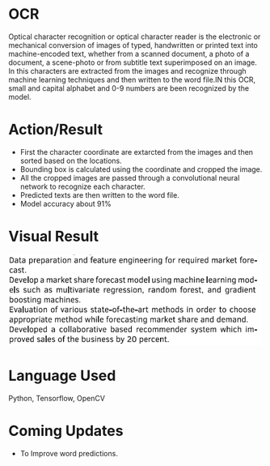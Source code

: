 # OCR
Optical character recognition or optical character reader is the electronic or mechanical conversion of images of typed, handwritten or printed text into machine-encoded text, whether from a scanned document, a photo of a document, a scene-photo or from subtitle text superimposed on an image.
In this characters are extracted from the images and recognize through machine learning techniques and then written to the word file.IN this OCR, small and capital alphabet and 0-9 numbers are been recognized by the model. 

# Action/Result
- First the character coordinate are extarcted from the images and then sorted based on the locations.
- Bounding box is calculated using the coordinate and cropped the image.
- All the cropped images are passed through a convolutional neural network to recognize each character.
- Predicted texts are then written to the word file.
- Model accuracy about 91%

# Visual Result
<p align="center">
<img src="images/test_image.png" width=500 />
</p>

# Language Used
Python, Tensorflow, OpenCV

# Coming Updates
- To Improve word predictions.
